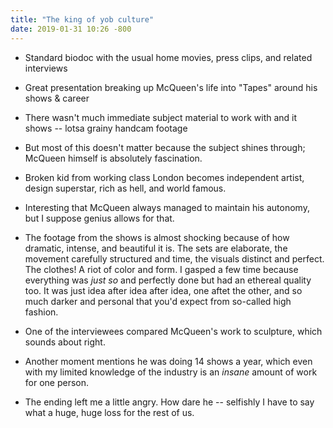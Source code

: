 ```yaml
---
title: "The king of yob culture"
date: 2019-01-31 10:26 -800
---
```


- Standard biodoc with the usual home movies, press clips, and related interviews

- Great presentation breaking up McQueen's life into "Tapes" around his shows & career

- There wasn't much immediate subject material to work with and it shows -- lotsa grainy handcam footage

- But most of this doesn't matter because the subject shines through; McQueen himself is absolutely fascination. 

- Broken kid from working class London becomes independent artist, design superstar, rich as hell, and world famous.

- Interesting that McQueen always managed to maintain his autonomy, but I suppose genius allows for that. 

- The footage from the shows is almost shocking because of how dramatic, intense, and beautiful it is. The sets are elaborate, the movement carefully structured and time, the visuals distinct and perfect. The clothes! A riot of color and form. I gasped a few time because everything was *just so* and perfectly done but had an ethereal quality too. It was just idea after idea after idea, one aftet the other, and so much darker and personal that you'd expect from so-called high fashion. 

- One of the interviewees compared McQueen's work to sculpture, which sounds about right. 

- Another moment mentions he was doing 14 shows a year, which even with my limited knowledge of the industry is an *insane* amount of work for one person.

- The ending left me a little angry. How dare he -- selfishly I have to say what a huge, huge loss for the rest of us. 

